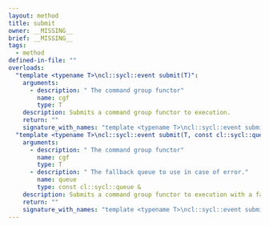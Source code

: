 ```yaml
---
layout: method
title: submit
owner: __MISSING__
brief: __MISSING__
tags:
  - method
defined-in-file: ""
overloads:
  "template <typename T>\ncl::sycl::event submit(T)":
    arguments:
      - description: " The command group functor"
        name: cgf
        type: T
    description: Submits a command group functor to execution.
    return: ""
    signature_with_names: "template <typename T>\ncl::sycl::event submit(T cgf)"
  "template <typename T>\ncl::sycl::event submit(T, const cl::sycl::queue &)":
    arguments:
      - description: " The command group functor"
        name: cgf
        type: T
      - description: " The fallback queue to use in case of error."
        name: queue
        type: const cl::sycl::queue &
    description: Submits a command group functor to execution with a fallback queue. If an error occur during the execution of the kernel on the current queue, the runtime will try to run the kernel on the fallback queue.
    return: ""
    signature_with_names: "template <typename T>\ncl::sycl::event submit(T cgf, const cl::sycl::queue & queue)"
---
```

